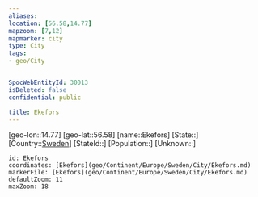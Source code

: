 ```yaml
---
aliases: 
location: [56.58,14.77]
mapzoom: [7,12] 
mapmarker: city 
type: City
tags:
- geo/City


SpocWebEntityId: 30013
isDeleted: false
confidential: public

title: Ekefors
---
```

[geo-lon::14.77]
[geo-lat::56.58]
[name::Ekefors]
[State::]
[Country::[Sweden](geo/Continent/Europe/Sweden.md)]
[StateId::]
[Population::]
[Unknown::]


```leaflet
id: Ekefors
coordinates: [Ekefors](geo/Continent/Europe/Sweden/City/Ekefors.md)
markerFile: [Ekefors](geo/Continent/Europe/Sweden/City/Ekefors.md)
defaultZoom: 11 
maxZoom: 18
```


